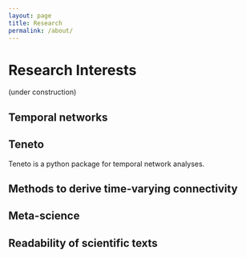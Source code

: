 ```yaml
---
layout: page
title: Research
permalink: /about/
---
```


# Research Interests 

(under construction)
 
## Temporal networks 

## Teneto

Teneto is a python package for temporal network analyses.

## Methods to derive time-varying connectivity 


## Meta-science 

## Readability of scientific texts
